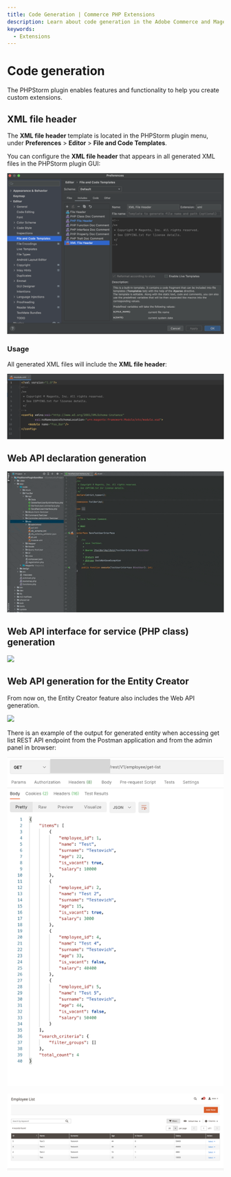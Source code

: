 ```yaml
---
title: Code Generation | Commerce PHP Extensions
description: Learn about code generation in the Adobe Commerce and Magento Open Source PHPStorm plugin.
keywords:
  - Extensions
---
```


# Code generation

The PHPStorm plugin enables features and functionality to help you create custom extensions.

## XML file header

The **XML file header** template is located in the PHPStorm plugin menu, under **Preferences** > **Editor** > **File and Code Templates**.

You can configure the **XML file header** that appears in all generated XML files in the PHPStorm plugin GUI:

![](../../_images/best-practices/phpstorm/xml-file-header.png)

### Usage

All generated XML files will include the **XML file header**:

![](../../_images/best-practices/phpstorm/xml-file-header-in-file.png)

## Web API declaration generation

![](../../_images/best-practices/phpstorm/web-api-declaration-2-min.gif)

## Web API interface for service (PHP class) generation

![](../../_images/best-practices/phpstorm/declare-web-api-interface-min.gif)

## Web API generation for the Entity Creator

From now on, the Entity Creator feature also includes the Web API generation.

![](../../_images/best-practices/phpstorm/entity-creator-web-api-generation-min.gif)

There is an example of the output for generated entity when accessing get list REST API endpoint from the Postman application and from the admin panel in browser:

![](../../_images/best-practices/phpstorm/get-list-rest-api-call.png)

![](../../_images/best-practices/phpstorm/get-list-in-browser.png)

